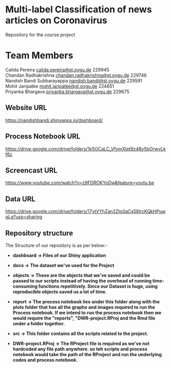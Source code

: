 # Multi-label Classification of news articles on Coronavirus
Repository for the course project

# Team Members

Calida Pereira                     calida.pereira@st.ovgu.de                229945 <br/>
Chandan Radhakrishna               chandan.radhakrishna@st.ovgu.de          229746 <br/>
Nandish Bandi Subbarayappa         nandish.bandi@st.ovgu.de                 229591 <br/>
Mohit Jaripatke                    mohit.jaripatke@st.ovgu.de               224651 <br/>
Priyanka Bhargava                  priyanka.bhargava@st.ovgu.de             229675

## Website URL

https://nandishbandi.shinyapps.io/dashboard/

## Process Notebook URL
https://drive.google.com/drive/folders/1k5OCaLC_VfymXlpt9z48y5bOrwvLkf6z

## Screencast URL
https://www.youtube.com/watch?v=z9FDROKYoDw&feature=youtu.be

## Data URL
https://drive.google.com/drive/folders/17ytVYhZan3Zto0aCs58IrcKQkHPuwqLg?usp=sharing

## Repository structure


The Structure of our repository is as per below:-

* **dashboard -> Files of our Shiny application**

* **docs -> The dataset we've used for the Project**


* **objects -> These are the objects that we've saved and could be passed to our scripts instead of having the overhead of running time-consuming functions repetitively. Since our Dataset is huge, using reproducible objects saved us a lot of time.**


* **report -> The process notebook lies under this folder along with the plots folder that has all the graphs and images required to run the Process notebook. If we intend to run the process notebook then we would require the "reports", "DWR-project.RProj and the Rmd file under a folder together.**


* **src -> This folder contains all the scripts related to the project.**


* **DWR-project.RProj -> The RProject file is required as we've not hardcoded any file path anywhere. so teh scripts and process notebook would take the path of the RProject and run the underlying codes and process notebook.**



